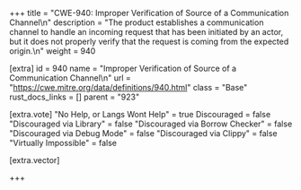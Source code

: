 +++
title = "CWE-940: Improper Verification of Source of a Communication Channel\n"
description = "The product establishes a communication channel to handle an incoming request that has been initiated by an actor, but it does not properly verify that the request is coming from the expected origin.\n"
weight = 940

[extra]
id = 940
name = "Improper Verification of Source of a Communication Channel\n"
url = "https://cwe.mitre.org/data/definitions/940.html"
class = "Base"
rust_docs_links = []
parent = "923"

[extra.vote]
"No Help, or Langs Wont Help" = true
Discouraged = false
"Discouraged via Library" = false
"Discouraged via Borrow Checker" = false
"Discouraged via Debug Mode" = false
"Discouraged via Clippy" = false
"Virtually Impossible" = false

[extra.vector]

+++